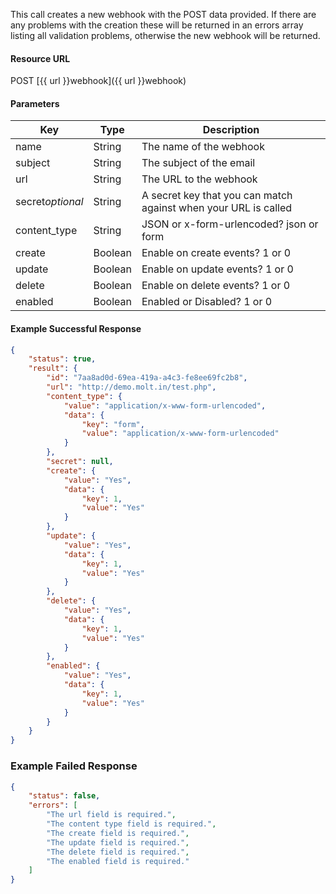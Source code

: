 <!--
@title Create new webhook
@author Moltin Ltd
@description Creates a new webhook

@sidebar 1
@family Webhooks
@rate No
@auth Yes
@format JSON
@http POST
@version beta
-->
This call creates a new webhook with the POST data provided. If there are any problems with the creation these will be returned in an errors array listing all validation problems, otherwise the new webhook will be returned.


#### Resource URL
POST [{{ url }}webhook]({{ url }}webhook)


#### Parameters
Key | Type | Description
--- | ---- | -----------
name | String | The name of the webhook
subject | String | The subject of the email
url | String | The URL to the webhook
secret*optional* | String | A secret key that you can match against when your URL is called
content_type | String | JSON or x-form-urlencoded? json or form
create | Boolean | Enable on create events? 1 or 0 
update | Boolean | Enable on update events? 1 or 0 
delete | Boolean | Enable on delete events? 1 or 0 
enabled | Boolean | Enabled or Disabled? 1 or 0 

<!--code-->
#### Example Successful Response
``` json
{
    "status": true,
    "result": {
        "id": "7aa8ad0d-69ea-419a-a4c3-fe8ee69fc2b8",
        "url": "http://demo.molt.in/test.php",
        "content_type": {
            "value": "application/x-www-form-urlencoded",
            "data": {
                "key": "form",
                "value": "application/x-www-form-urlencoded"
            }
        },
        "secret": null,
        "create": {
            "value": "Yes",
            "data": {
                "key": 1,
                "value": "Yes"
            }
        },
        "update": {
            "value": "Yes",
            "data": {
                "key": 1,
                "value": "Yes"
            }
        },
        "delete": {
            "value": "Yes",
            "data": {
                "key": 1,
                "value": "Yes"
            }
        },
        "enabled": {
            "value": "Yes",
            "data": {
                "key": 1,
                "value": "Yes"
            }
        }
    }
}
```


### Example Failed Response
``` json
{
    "status": false,
    "errors": [
        "The url field is required.",
        "The content type field is required.",
        "The create field is required.",
        "The update field is required.",
        "The delete field is required.",
        "The enabled field is required."
    ]
}
```
<!--/code-->